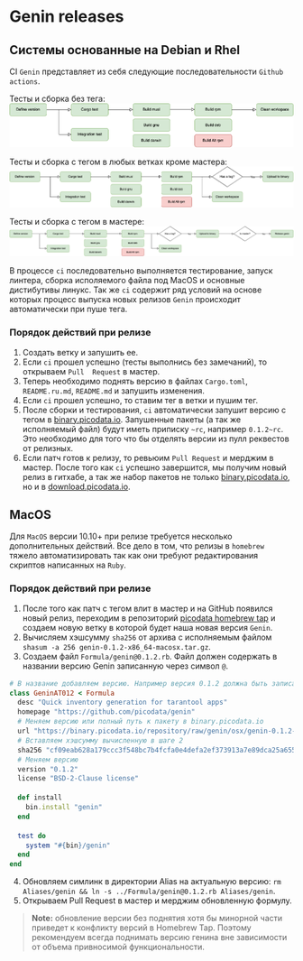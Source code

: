 # Genin releases

## Системы основанные на Debian и Rhel

CI `Genin` представляет из себя следующие последовательности `Github actions`.

Тесты и сборка без тега:
![genin-build](images/genin-build.png)

Тесты и сборка с тегом в любых ветках кроме мастера:
![genin-build-with-tag](images/genin-build-with-tag.png)

Тесты и сборка с тегом в мастере:
![genin-build-release](images/genin-build-release.png)

В процессе `ci` последовательно выполняется тестирование, запуск линтера, сборка
исполяемого файла под MacOS и основные дистибутивы линукс. Так же `ci` содержит
ряд условий на основе которых процесс выпуска новых релизов `Genin` происходит
автоматически при пуше тега.

### Порядок действий при релизе

1. Создать ветку и запушить ее.
2. Если `ci` прошел успешно (тесты выполнись без замечаний), то открываем `Pull 
Request` в мастер.
3. Теперь необходимо поднять версию в файлах `Cargo.toml`, `README.ru.md`, `README.md`
   и запушить изменения.
4. Если `ci` прошел успешно, то ставим тег в ветки и пушим тег.
5. После сборки и тестирования, `ci` автоматически запушит версию с тегом в [binary.picodata.io](https://binary.picodata.io/#browse/browse:bastida-raw:genin).
   Запушенные пакеты (а так же исполняемый файл) будут иметь приписку `~rc`, например
   `0.1.2~rc`. Это необходимо для того что бы отделять версии из пулл реквестов от
   релизных.
6. Если патч готов к релизу, то ревьюим `Pull Request` и мерджим в мастер. После
   того как `ci` успешно завершится, мы получим новый релиз в гитхабе, а так же набор
   пакетов не только [binary.picodata.io](https://binary.picodata.io/#browse/browse:bastida-raw:genin),
   но и в [download.picodata.io](https://download.picodata.io/tarantool-picodata/).

## MacOS

Для `MacOS` версии 10.10+ при релизе требуется несколько дополнительных действий.
Все дело в том, что релизы в `homebrew` тяжело автоматизировать так как они требуют
редактирования скриптов написанных на `Ruby`.

### Порядок действий при релизе

1. После того как патч с тегом влит в мастер и на GitHub появился новый релиз,
   переходим в репозиторий [picodata homebrew tap](https://github.com/picodata/homebrew-tap) и создаем новую ветку
   в которой будет наша новая версия `Genin`.
2. Вычисляем хэшсумму `sha256` от архива с исполняемым файлом `shasum -a 256 genin-0.1.2-x86_64-macosx.tar.gz`.
3. Создаем файл `Formula/genin@0.1.2.rb`. Файл должен содержать в названии версию Genin
   записанную через символ `@`.

```ruby
# В название добавляем версию. Например версия 0.1.2 должна быть записана как AT012
class GeninAT012 < Formula
  desc "Quick inventory generation for tarantool apps"
  homepage "https://github.com/picodata/genin"
  # Меняем версию или полный путь к пакету в binary.picodata.io
  url "https://binary.picodata.io/repository/raw/genin/osx/genin-0.1.2-x86_64-macosx.tar.gz"
  # Вставляем хэшсумму вычисленную в шаге 2
  sha256 "cf09eab628a179ccc3f548bc7b4fcfa0e4defa2ef373913a7e89dca25a65556e"
  # Меняем версию
  version "0.1.2"
  license "BSD-2-Clause license"

  def install
    bin.install "genin"
  end

  test do
    system "#{bin}/genin"
  end
end
```

4. Обновляем симлинк в директории Alias на актуальную версию: `rm Aliases/genin && ln -s ../Formula/genin@0.1.2.rb Aliases/genin`.
5. Открываем Pull Request в мастер и мерджим обновленную формулу.

> **Note:** обновление версии без поднятия хотя бы минорной части приведет к конфликту
> версий в Homebrew Tap. Поэтому рекомендуем всегда поднимать версию генина вне
> зависимости от объема привносимой функциональности.
